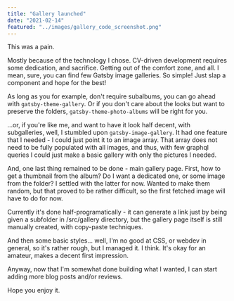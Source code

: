 ```yaml
---
title: "Gallery launched"
date: "2021-02-14"
featured: "../images/gallery_code_screenshot.png"
---
```


This was a pain.

Mostly because of the technology I chose. CV-driven development requires some dedication, and sacrifice. Getting out of the comfort zone, and all.
I mean, sure, you can find few Gatsby image galleries. So simple! Just slap a component and hope for the best!

As long as you for example, don't require subalbums, you can go ahead with ``gatsby-theme-gallery``. Or if you don't care about the looks but want to preserve the folders, ``gatsby-theme-photo-albums`` will be right for you.

...or, if you're like me, and want to have it look half decent, with subgalleries, well, I stumbled upon ``gatsby-image-gallery``. It had one feature that I needed - I could just point it to an image array. That array does not need to be fully populated with all images, and thus, with few graphql queries I could just make a basic gallery with only the pictures I needed.

And, one last thing remained to be done - main gallery page. First, how to get a thumbnail from the album? Do I want a dedicated one, or some image from the folder? I settled with the latter for now. Wanted to make them random, but that proved to be rather difficult, so the first fetched image will have to do for now.

Currently it's done half-programatically - it can generate a link just by being given a subfolder in /src/gallery directory, but the gallery page itself is still manually created, with copy-paste techniques. 

And then some basic styles... well, I'm no good at CSS, or webdev in general, so it's rather rough, but I managed it. I think. It's okay for an amateur, makes a decent first impression.

Anyway, now that I'm somewhat done building what I wanted, I can start adding more blog posts and/or reviews.

Hope you enjoy it.